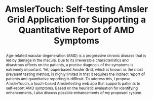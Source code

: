 ---
layout: publication
title: "AmslerTouch: Self-testing Amsler Grid Application for Supporting a Quantitative Report of AMD Symptoms"
year: 2022
month: 2
authors:
  - Donghoon Shin
slide: hcik2022_amslertouch_slide.pdf
video: YK8v5d85ZMU
venue: HCIK 2022
venue_full: Proceedings of HCI Korea 2022
category:
  - "Design"
  - "Healthcare"
bibtex: |-
  @inproceedings{amslertouch,
            title = {AmslerTouch: Self-testing Amsler Grid Application for Supporting a Quantitative Report of Age-related Macular Degeneration Symptoms},
            author = {Shin, Donghoon},
            year = 2022,
            booktitle = {Proceedings of the 2022 HCI Korea},
            publisher = {HCI Korea},
            series = {HCI Korea '22},
            keywords = {Healthcare, Medical informatics}
          }
abstract: Age-related macular degeneration (AMD) is a progressive chronic disease that is led by damage in the macula. Due to its irreversible characteristics and disastrous effects on the patients, a precise diagnosis of the symptoms is extremely important. Yet, paperbased Amsler Grid, which is known as the most prevalent testing method, is highly limited in that it requires the indirect report of patients and quantitative reporting is difficult. To address this, I propose AmslerTouch, a touch-based Amslertesting web app that supports patients to self-report AMD symptoms. Based on the heuristic evaluation for identifying enhancements, I also discuss possible enhancements of my proposed system.
---